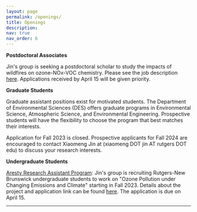 ```yaml
---
layout: page
permalink: /openings/
title: Openings
description: 
nav: true
nav_order: 6
---
```


<b>Postdoctoral Associates</b> 

Jin's group is seeking a postdoctoral scholar to study the impacts of wildfires on ozone-NOx-VOC chemistry. Please see the job description [here](/news/Open_Postdoc_Position/). 
Applications received by April 15 will be given priority.  


<b>Graduate Students</b> 

Graduate assistant positions exist for motivated students. The Department of Environmental Sciences (DES) offers graduate programs in Environmental Science, Atmospheric Science, and Environmental Engineering. 
Prospective students will have the flexibility to choose the program that best matches their interests. 

Application for Fall 2023 is closed. Prospective applicants for Fall 2024 are encouraged to contact Xiaomeng Jin at (xiaomeng DOT jin AT rutgers DOT edu) to discuss your research interests.

<b>Undergraduate Students</b> 

[Aresty Research Assistant Program](https://aresty.rutgers.edu/programs/research-assistant-program): Jin's group is recruiting Rutgers-New Brunswick undergraduate students 
to work on "Ozone Pollution under Changing Emissions and Climate" starting in Fall 2023. Details about the project and application link can be found [here](https://webapps.rutgers.edu/urs/projects/projectDetails.aspx?ID=11570).
The application is due on April 15. 

***
